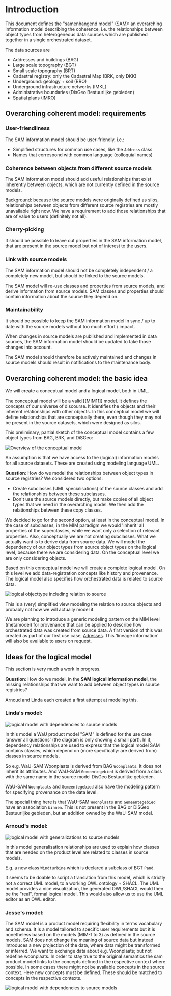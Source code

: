 # Introduction

This document defines the "samenhangend model" (SAM): an overarching information model describing the coherence, i.e. the relationships between object types from heterogeneous data sources which are published together in a single orchestrated dataset. 

The data sources are 
- Addresses and buildings (BAG) 
- Large scale topography (BGT)
- Small scale topography (BRT)
- Cadastral registry: only the Cadastral Map (BRK, only DKK)
- Underground: geology + soil (BRO)
- Underground infrastructure networks (IMKL)
- Administrative boundaries (DisGeo Bestuurlijke gebieden)
- Spatial plans (IMRO)

## Overarching coherent model: requirements

### User-friendliness
The SAM information model should be user-friendly, i.e.: 
- Simplified structures for common use cases, like the `Address` class 
- Names that correspond with common language (colloquial names)

### Coherence between objects from different source models
The SAM information model should add useful relationships that exist inherently between objects, which are not currently defined in the source models. 

Background: because the source models were originally defined as silos, relationships between objects from different source registries are mostly unavailable right now. We have a requirement to add those relationships that are of value to users (definitely not all). 

### Cherry-picking
It should be possible to leave out properties in the SAM information model, that are present in the source model but not of interest to the users. 

### Link with source models
The SAM information model should not be completely independent / a completely new model, but should be linked to the source models.

The SAM model will re-use classes and properties from source models, and derive information from source models. SAM classes and properties should contain information about the source they depend on. 

### Maintainability
It should be possible to keep the SAM information model in sync / up to date with the source models without too much effort / impact. 

When changes in source models are published and implemented in data sources, the SAM information model should be updated to take those changes into account. 

The SAM model should therefore be actively maintained and changes in source models should result in notifications to the maintenance body. 

## Overarching coherent model: the basic idea

We will create a conceptual model and a logical model, both in UML. 

The conceptual model will be a valid [[MIM11]] model. It defines the concepts of our universe of discourse. It identifies the objects and their inherent relationships with other objects. In this conceptual model we will define relationships that are conceptually there, even though they may not be present in the source datasets, which were designed as silos.

This preliminary, partial sketch of the conceptual model contains a few object types from BAG, BRK, and DiSGeo: 

![Overview of the conceptual model](./media/sm2.png)

An assumption is that we have access to the (logical) information models for all source datasets. These are created using modeling language UML. 

**Question**: How do we model the relationships between object types in source registries? We considered two options:  
- Create subclasses (UML specialisations) of the source classes and add the relationships between these subclasses. 
- Don't use the source models directly, but make copies of all object types that we need in the overarching model. We then add the relationships between these copy classes. 

We decided to go for the second option, at least in the conceptual model. In the case of subclasses, in the MIM paradigm we would 'inherit' all properties of the superclasses, while we want only a selection of relevant properties. Also, conceptually we are not creating subclasses. What we actually want is to derive data from source data. We will model the dependency of our object types from source object types on the logical level, because there we are considering data. On the conceptual level we are only considering objects. 

Based on this conceptual model we will create a complete logical model. On this level we add data-registration concepts like history and provenance. The logical model also specifies how orchestrated data is related to source data. 

![logical objecttype including relation to source](./media/sm.png)

This is a (very) simplified view modeling the relation to source objects and probably not how we will  actually model it. 

We are planning to introduce a generic modeling pattern on the MIM level (metamodel) for provenance that can be applied to describe how orchestrated data was created from source data. A first version of this was created as part of our first use case, [Adresses](https://geonovum.github.io/WaU-UC1/#EAID_18371C99_5129_4c39_8E20_83CED8FF19B9). This 'lineage information' will also be available to users on request.

## Ideas for the logical model

<aside class="note">This section is very much a work in progress.</aside>

**Question**: How do we model, in the **SAM logical information model**, the missing relationships that we want to add between object types in source registries? 

Arnoud and Linda each created a first attempt at modeling this. 

### Linda's model: 

![logical model with dependencies to source models](./media/lm-lvdb.png)

In this model a WaU product model "SAM" is defined for the use case 'answer all questions' (the diagram is only showing a small part). In it, dependency relationships are used to express that the logical model SAM contains classes, which depend on (more specifically: are derived from) classes in source models. 

So e.g. WaU-SAM Woonplaats is derived from BAG `Woonplaats`. It does not inherit its attributes. And WaU-SAM `Gemeentegebied` is derived from a class with the same name in the source model DisGeo Bestuurlijke gebieden. 

WaU-SAM `Woonplaats` and `Gemeentegebied` also have the modeling pattern for specifying provenance on the data level. 

The special thing here is that WaU-SAM `Woonplaats` and `Gemeentegebied` have an association `binnen`. This is not present in the BAG or DiSGeo Bestuurlijke gebieden, but an addition owned by the WaU-SAM model. 

### Arnoud's model: 

![logical model with generalizations to source models](./media/lm-adb.png)

In this model generalisation relationships are used to explain how classes that are needed on the product level are related to classes in source models. 

E.g. a new class `Windturbine` which is declared a subclass of BGT `Pand`.

It seems to be doable to script a translation from this model, which is strictly not a correct UML model, to a working OWL ontology + SHACL. The UML model provides a nice visualization, the generated OWL/SHACL would then be the "real", formal logical model. This would also allow us to use the UML editor as an OWL editor.

### Jesse's model:

The SAM model is a product model requiring flexibility in terms vocabulary and schema. It is a model tailored to specific user requirements but it is nonetheless based on the models (MIM-1 to 3) as defined in the source models. SAM does not change the meaning of source data but instead introduces a new projection of the data, where data might be transformed or inferred. We want to exchange data about e.g. Woonplaats; but not redefine woonplaats.
In order to stay true to the original semantics the sam product model links to the concepts defined in the respective context where possible. In some cases there might not be available concepts in the source context. Here new concepts must be defined. These should be matched to concepts in the respective contexts. 

![logical model with dependencies to source models](./media/lm-jb.png)
